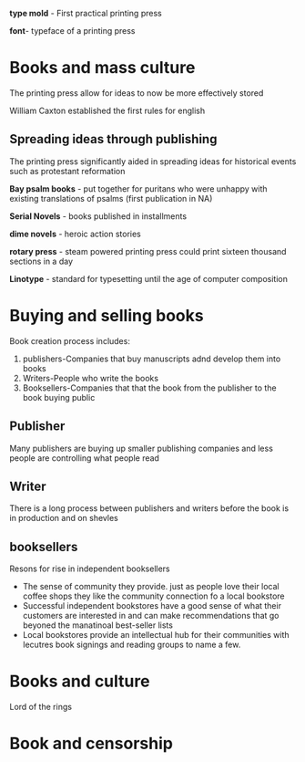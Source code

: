 
**type mold** - First practical printing press

**font**- typeface of a printing press

# Books and mass culture

The printing press allow for ideas to now be more effectively stored

William Caxton established the first rules for english

## Spreading ideas through publishing

The printing press significantly aided in spreading ideas for historical events such as protestant reformation

**Bay psalm books** - put together for puritans who were unhappy with existing translations of psalms (first publication in NA)

**Serial Novels** - books published in installments

**dime novels** - heroic action stories

**rotary press** - steam powered printing press could print sixteen thousand sections in a day

**Linotype** - standard for typesetting until the age of computer composition

# Buying and selling books

Book creation process includes:
1. publishers-Companies that buy manuscripts adnd develop them into books
2. Writers-People who write the books
3. Booksellers-Companies that that the book from the publisher to the book buying public

## Publisher

Many publishers are buying up smaller publishing companies and less people are controlling what people read

## Writer

There is a long process between publishers and writers before the book is in production and on shevles

## booksellers

Resons for rise in independent booksellers
* The sense of community they provide. just as people love their local coffee shops they like the community connection fo a local bookstore
* Successful independent bookstores have a good sense of what their customers are interested in and can make recommendations that go beyoned the manatinoal best-seller lists
* Local bookstores provide an intellectual hub for their communities with lecutres book signings and reading groups to name a few. 


# Books and culture
Lord of the rings

# Book and censorship


